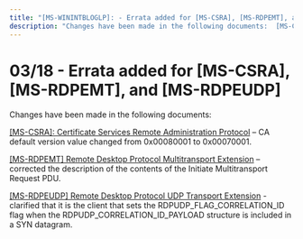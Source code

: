 ```yaml
---
title: "[MS-WININTBLOGLP]: - Errata added for [MS-CSRA], [MS-RDPEMT], and [MS-RDPEUDP]"
description: "Changes have been made in the following documents:  [MS-CSRA]: Certificate Services Remote Administration Protocol – CA default version value"
---
```


# 03/18 - Errata added for [MS-CSRA], [MS-RDPEMT], and [MS-RDPEUDP]

<p> </p>
<p>Changes have been made in the following documents:</p>

<p><span><a href="/openspecs/windows_protocols/MS-WINERRATA/8d5dba94-8974-4d18-a554-f7b04e7fc112">[MS-CSRA]:
Certificate Services Remote Administration Protocol</a></span> – CA default
version value changed from 0x00080001 to 0x00070001.</p>

<p><span><a href="/openspecs/windows_protocols/MS-WINERRATA/b7db7515-5744-4b73-a5cd-14ff7ab8c3b3">[MS-RDPEMT]
Remote Desktop Protocol Multitransport Extension</a></span> – corrected the
description of the contents of the Initiate Multitransport Request PDU.</p>

<p><a href="/openspecs/windows_protocols/MS-WINERRATA/2ff1edb2-f07e-4273-978e-fa529fc2dadc">[MS-RDPEUDP]
Remote Desktop Protocol UDP Transport Extension</a> - clarified that it is the
client that sets the RDPUDP_FLAG_CORRELATION_ID flag when the
RDPUDP_CORRELATION_ID_PAYLOAD structure is included in a SYN datagram.</p>


                